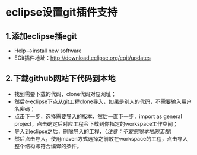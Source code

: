 # eclipse设置git插件支持
## 1.添加eclipse插egit
- Help-->install new software
- EGit插件地址：http://download.eclipse.org/egit/updates
## 2.下载github网站下代码到本地
- 找到需要下载的代码，clone代码对应网址；
- 然后在eclipse下点从git工程clone导入，如果是别人的代码，不需要输入用户名密码；
- 点击下一步，选择需要导入的版本，然后一直下一步，import as general project，点击确定后对应工程会下载到你指定的workspace工作空间；
- 导入到eclipse之后，删除导入的工程，（*注意：不要删除本地的工程*）
- 然后点击导入，使用maven方式选择之前放在workspace的工程，点击导入整个结构即符合编译的条件。
